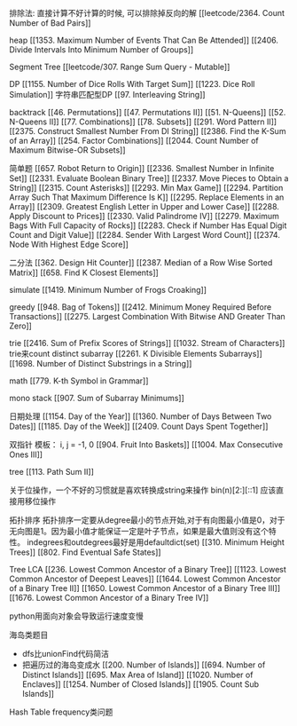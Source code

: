 
排除法:
直接计算不好计算的时候, 可以排除掉反向的解
[[leetcode/2364. Count Number of Bad Pairs]]

heap
[[1353. Maximum Number of Events That Can Be Attended]]
[[2406. Divide Intervals Into Minimum Number of Groups]]


Segment Tree
[[leetcode/307. Range Sum Query - Mutable]]

DP
[[1155. Number of Dice Rolls With Target Sum]]
[[1223. Dice Roll Simulation]]
字符串匹配型DP
[[97. Interleaving String]]


backtrack
[[46. Permutations]]
[[47. Permutations II]]
[[51. N-Queens]]
[[52. N-Queens II]]
[[77. Combinations]]
[[78. Subsets]]
[[291. Word Pattern II]]
[[2375. Construct Smallest Number From DI String]]
[[2386. Find the K-Sum of an Array]]
[[254. Factor Combinations]]
[[2044. Count Number of Maximum Bitwise-OR Subsets]]

简单题
[[657. Robot Return to Origin]]
[[2336. Smallest Number in Infinite Set]]
[[2331. Evaluate Boolean Binary Tree]]
[[2337. Move Pieces to Obtain a String]]
[[2315. Count Asterisks]]
[[2293. Min Max Game]]
[[2294. Partition Array Such That Maximum Difference Is K]]
[[2295. Replace Elements in an Array]]
[[2309. Greatest English Letter in Upper and Lower Case]]
[[2288. Apply Discount to Prices]]
[[2330. Valid Palindrome IV]]
[[2279. Maximum Bags With Full Capacity of Rocks]]
[[2283. Check if Number Has Equal Digit Count and Digit Value]]
[[2284. Sender With Largest Word Count]]
[[2374. Node With Highest Edge Score]]

二分法
[[362. Design Hit Counter]]
[[2387. Median of a Row Wise Sorted Matrix]]
[[658. Find K Closest Elements]]


simulate
[[1419. Minimum Number of Frogs Croaking]]

greedy
[[948. Bag of Tokens]]
[[2412. Minimum Money Required Before Transactions]]
[[2275. Largest Combination With Bitwise AND Greater Than Zero]]


trie
[[2416. Sum of Prefix Scores of Strings]]
[[1032. Stream of Characters]]
  trie来count distinct subarray
  [[2261. K Divisible Elements Subarrays]]
  [[1698. Number of Distinct Substrings in a String]]


math
[[779. K-th Symbol in Grammar]]


mono stack
[[907. Sum of Subarray Minimums]]


日期处理
[[1154. Day of the Year]]
[[1360. Number of Days Between Two Dates]]
[[1185. Day of the Week]]
[[2409. Count Days Spent Together]]


双指针
模板： i, j = -1, 0
[[904. Fruit Into Baskets]]
[[1004. Max Consecutive Ones III]]


tree
[[113. Path Sum II]]

关于位操作，一个不好的习惯就是喜欢转换成string来操作
bin(n)[2:][::1]
应该直接用移位操作


拓扑排序
拓扑排序一定要从degree最小的节点开始,对于有向图最小值是0，对于无向图是1。因为最小值才能保证一定是叶子节点，如果是最大值则没有这个特性。
indegrees和outdegrees最好是用defaultdict(set)
[[310. Minimum Height Trees]] 
[[802. Find Eventual Safe States]]



Tree LCA
[[236. Lowest Common Ancestor of a Binary Tree]]
[[1123. Lowest Common Ancestor of Deepest Leaves]]
[[1644. Lowest Common Ancestor of a Binary Tree II]]
[[1650. Lowest Common Ancestor of a Binary Tree III]]
[[1676. Lowest Common Ancestor of a Binary Tree IV]]



python用面向对象会导致运行速度变慢



海岛类题目
- dfs比unionFind代码简洁
- 把遍历过的海岛变成水
[[200. Number of Islands]]
[[694. Number of Distinct Islands]]
[[695. Max Area of Island]]
[[1020. Number of Enclaves]]
[[1254. Number of Closed Islands]]
[[1905. Count Sub Islands]]


Hash Table
frequency类问题